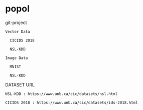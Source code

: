 # popol

git-project

  <Deep Learning Project>
    
    Vector Data
    
      CICIDS 2018
      
      NSL-KDD
      
    Image Data
    
      MNIST
      
      NSL-KDD
      

DATASET URL

	NSL-KDD : https://www.unb.ca/cic/datasets/nsl.html

	CICIDS 2018 : https://www.unb.ca/cic/datasets/ids-2018.html